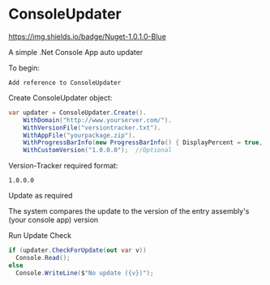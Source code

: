 # ConsoleUpdater

https://img.shields.io/badge/Nuget-1.0.1.0-Blue

A simple .Net Console App auto updater

To begin:
```
Add reference to ConsoleUpdater
```

Create ConsoleUpdater object:
```cs
var updater = ConsoleUpdater.Create().
    WithDomain("http://www.yourserver.com/").
    WithVersionFile("versiontracker.txt").
    WithAppFile("yourpackage.zip").
    WithProgressBarInfo(new ProgressBarInfo() { DisplayPercent = true, DisplaySpeed = true, CompleteColor = ConsoleColor.Yellow }). //See ProgressBarInfo for all options
    WithCustomVersion("1.0.0.0");  //Optional
```

Version-Tracker required format:
```
1.0.0.0
```
Update as required

The system compares the update to the version of the entry assembly's (your console app) version

Run Update Check
```cs
if (updater.CheckForUpdate(out var v))
  Console.Read();
else
  Console.WriteLine($"No update ({v})");
```
